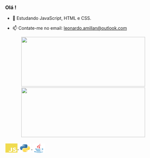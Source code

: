 ### Olá !


- 🌱 Estudando JavaScript, HTML e CSS.

- 📫 Contate-me no email: leonardo.amillan@outlook.com

<div align="center">
  <a href="https://github.com/leomillan22">
  <img height="160em" width="400em"src="https://github-readme-stats.vercel.app/api?username=leomillan22&show_icons=true&theme=tokyonight&include_all_commits=true&count_private=true"/>
  <img height="160em" width="400em"src="https://github-readme-stats.vercel.app/api/top-langs/?username=leomillan22&layout=compact&langs_count=7&theme=tokyonight"/>
</div>
  <div style="display: inline_block"><br>
  <img align="center" alt="Leo-Python" height="30" width="40" src="https://raw.githubusercontent.com/devicons/devicon/master/icons/javascript/javascript-plain.svg">
  <img align="center" alt="Leo-" height="30" width="40" src="https://raw.githubusercontent.com/devicons/devicon/master/icons/python/python-original.svg">
  <img align="center" alt="Leo-JAVA" height="30" width="40" src="https://raw.githubusercontent.com/devicons/devicon/master/icons/java/java-original.svg">
</div>
